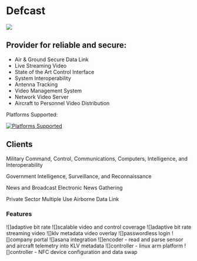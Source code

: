 # Defcast


![](https://img.shields.io/badge/defcast-live-green.svg?style=plastic)



## Provider for reliable and secure:

- Air & Ground Secure Data Link
- Live Streaming Video
- State of the Art Control Interface
- System Interoperability
- Antenna Tracking
- Video Management System 
- Network Video Server
- Aircraft to Personnel Video Distribution 

Platforms Supported: 

[![Platforms Supported](https://img.shields.io/conda/pn/conda-forge/python.svg?style=plastic)](https://img.shields.io/conda/pn/conda-forge/python.svg?style=plastic)


## Clients

Military Command, Control, Communications, Computers, Intelligence, and Interoperability

Government Intelligence, Surveillance, and Reconnaissance

News and Broadcast Electronic News Gathering

Private Sector Multiple Use Airborne Data Link


### Features

![]adaptive bit rate
![]scalable video and control coverage
![]adaptive bit rate streaming video
![]klv metadata video overlay
![]passwordless login
![]company portal
![]asana integration
![]encoder - read and parse sensor and aircraft telemetry into KLV metadata
![]controller - linux arm platform
![]controller - NFC device configuration and data swap
